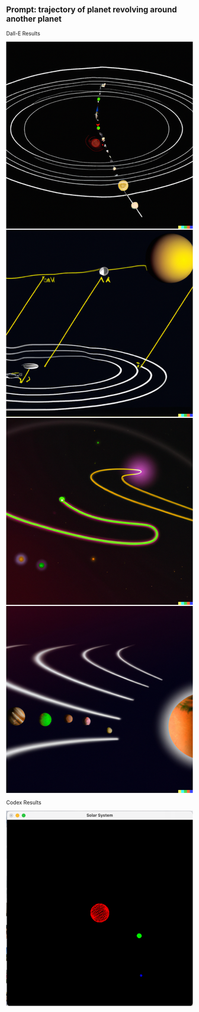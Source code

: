 ## Prompt: trajectory of planet revolving around another planet
Dall-E Results

![Img1](dall_e_results/1.png)
![Img2](dall_e_results/2.png)
![Img3](dall_e_results/3.png)
![Img4](dall_e_results/4.png)

Codex Results

![CodexImg](codex_results/result1.png)

